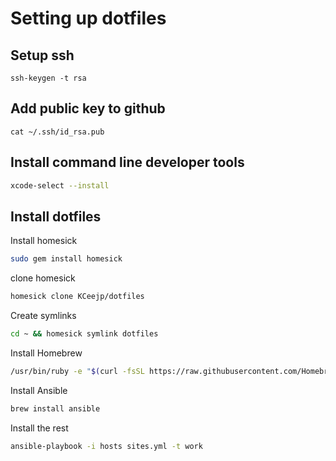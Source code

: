 Setting up dotfiles
===================

Setup ssh
---------

```
ssh-keygen -t rsa
```

Add public key to github
------------------------

```
cat ~/.ssh/id_rsa.pub
```

Install command line developer tools
------------------------------------

```bash
xcode-select --install
```

Install dotfiles
----------------

Install homesick

```bash
sudo gem install homesick
```

clone homesick

```bash
homesick clone KCeejp/dotfiles
```

Create symlinks

```bash
cd ~ && homesick symlink dotfiles
```

Install Homebrew

```bash
/usr/bin/ruby -e "$(curl -fsSL https://raw.githubusercontent.com/Homebrew/install/master/install)"
```

Install Ansible

```bash
brew install ansible
```

Install the rest

```bash
ansible-playbook -i hosts sites.yml -t work
```

